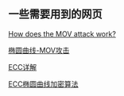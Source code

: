 ## 一些需要用到的网页

[How does the MOV attack work?](https://crypto.stackexchange.com/questions/1871/how-does-the-mov-attack-work)

[椭圆曲线-MOV攻击](https://crypto.stanford.edu/pbc/notes/elliptic/movattack.html)

[ECC详解](https://www.cnblogs.com/Kalafinaian/p/7392505.html)

[ECC椭圆曲线加密算法](https://zhuanlan.zhihu.com/p/188502565)